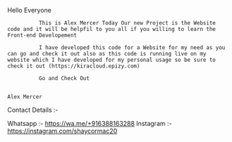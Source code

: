 Hello Everyone 

              This is Alex Mercer Today Our new Project is the Website code and it will be helpfil to you all if you willing to learn the Front-end Developement 

              I have developed this code for a Website for my need as you can go and check it out also as this code is running live on my website which I have developed for my personal usage so be sure to check it out (https://kiracloud.epizy.com) 

              Go and Check Out

                                                                                                                               Alex Mercer







Contact Details :- 


Whatsapp :-  https://wa.me/+916388163288
Instagram :- https://instagram.com/shaycormac20
